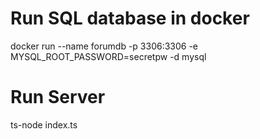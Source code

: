 # Run SQL database in docker
docker run --name forumdb -p 3306:3306 -e MYSQL_ROOT_PASSWORD=secretpw -d mysql

# Run Server
ts-node index.ts

